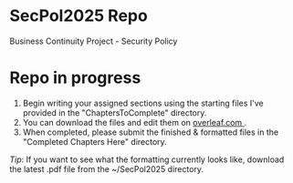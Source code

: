 # SecPol2025 Repo
Business Continuity Project - Security Policy

# Repo in progress
1. Begin writing your assigned sections using the starting files I've provided in the "ChaptersToComplete" directory.
2. You can download the files and edit them on [overleaf.com ](https://www.overleaf.com/).
3. When completed, please submit the finished & formatted files in the "Completed Chapters Here" directory.

*Tip*: If you want to see what the formatting currently looks like, download the latest .pdf file from the ~/SecPol2025 directory.

